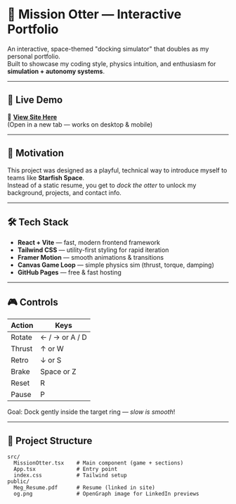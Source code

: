 # 🦦 Mission Otter — Interactive Portfolio

An interactive, space-themed "docking simulator" that doubles as my personal portfolio.  
Built to showcase my coding style, physics intuition, and enthusiasm for **simulation + autonomy systems**.



---

## 🚀 Live Demo

🔗 **[View Site Here](https://meghaarya.github.io/otter-mission/)**  
(Open in a new tab — works on desktop & mobile)

---

## 🎯 Motivation

This project was designed as a playful, technical way to introduce myself to teams like **Starfish Space**.  
Instead of a static resume, you get to *dock the otter* to unlock my background, projects, and contact info.

---

## 🛠️ Tech Stack

- **React + Vite** — fast, modern frontend framework
- **Tailwind CSS** — utility-first styling for rapid iteration
- **Framer Motion** — smooth animations & transitions
- **Canvas Game Loop** — simple physics sim (thrust, torque, damping)
- **GitHub Pages** — free & fast hosting

---

## 🎮 Controls

| Action     | Keys                  |
|-----------|----------------------|
| Rotate    | ← / → or A / D       |
| Thrust    | ↑ or W               |
| Retro     | ↓ or S               |
| Brake     | Space or Z           |
| Reset     | R                    |
| Pause     | P                    |

Goal: Dock gently inside the target ring — *slow is smooth*!

---

## 📂 Project Structure

```plaintext
src/
  MissionOtter.tsx    # Main component (game + sections)
  App.tsx             # Entry point
  index.css           # Tailwind setup
public/
  Meg_Resume.pdf      # Resume (linked in site)
  og.png              # OpenGraph image for LinkedIn previews
